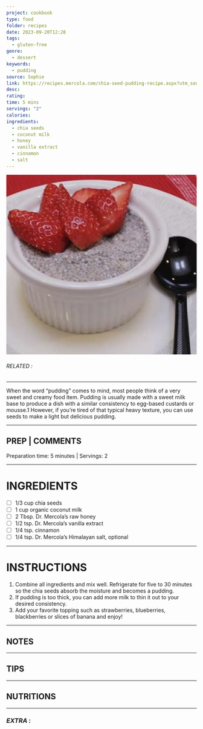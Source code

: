 ```yaml
---
project: cookbook
type: food
folder: recipes
date: 2023-09-20T12:28
tags:
  - gluten-free
genre:
  - dessert
keywords:
  - pudding
source: Sophie
link: https://recipes.mercola.com/chia-seed-pudding-recipe.aspx?utm_source=dnl&utm_medium=email&utm_content=art2&utm_campaign=20170319Z1_UCM&et_cid=DM136993&et_rid=1931659641
desc: 
rating: 
time: 5 mins
servings: "2"
calories: 
ingredients:
  - chia seeds
  - coconut milk
  - honey
  - vanilla extract
  - cinnamon
  - salt
---
```


![IMAGE](image_229.png)

###### *RELATED* : 
---
When the word “pudding” comes to mind, most people think of a very sweet and creamy food item. Pudding is usually made with a sweet milk base to produce a dish with a similar consistency to egg-based custards or mousse.1 However, if you’re tired of that typical heavy texture, you can use seeds to make a light but delicious pudding.

---
## PREP | COMMENTS

Preparation time: 5 minutes | Servings: 2

---
# INGREDIENTS

- [ ] 1/3 cup chia seeds
- [ ] 1 cup organic coconut milk
- [ ] 2 Tbsp. Dr. Mercola’s raw honey
- [ ] 1/2 tsp. Dr. Mercola’s vanilla extract
- [ ] 1/4 tsp. cinnamon
- [ ] 1/4 tsp. Dr. Mercola’s Himalayan salt, optional

---
# INSTRUCTIONS

1. Combine all ingredients and mix well. Refrigerate for five to 30 minutes so the chia seeds absorb the moisture and becomes a pudding.
2. If pudding is too thick, you can add more milk to thin it out to your desired consistency.
3. Add your favorite topping such as strawberries, blueberries, blackberries or slices of banana and enjoy!

---
## NOTES



---
## TIPS



---
## NUTRITIONS



---
### *EXTRA* :



